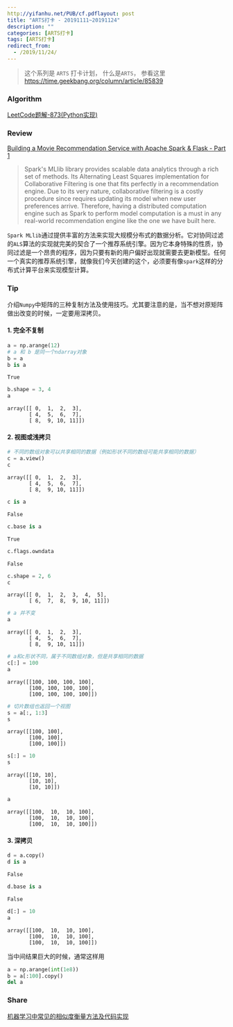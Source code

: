 ```yaml
---
http://yifanhu.net/PUB/cf.pdflayout: post
title: "ARTS打卡 - 20191111~20191124"
description: ""
categories: [ARTS打卡]
tags: [ARTS打卡]
redirect_from:
  - /2019/11/24/
---
```


> 这个系列是 `ARTS` 打卡计划， 什么是`ARTS`， 参看这里 https://time.geekbang.org/column/article/85839

### Algorithm

[LeetCode题解-873(Python实现)](http://mittapei.cn/blog/2019/11/24/LeetCode%E9%A2%98%E8%A7%A3-873(Python%E5%AE%9E%E7%8E%B0)/)

### Review

[Building a Movie Recommendation Service with Apache Spark & Flask - Part 1](https://www.codementor.io/jadianes/building-a-recommender-with-apache-spark-python-example-app-part1-du1083qbw)

> Spark's MLlib library provides scalable data analytics through a rich set of methods. Its Alternating Least Squares implementation for Collaborative Filtering is one that fits perfectly in a recommendation engine. Due to its very nature, collaborative filtering is a costly procedure since requires updating its model when new user preferences arrive. Therefore, having a distributed computation engine such as Spark to perform model computation is a must in any real-world recommendation engine like the one we have built here.

`Spark MLlib`通过提供丰富的方法来实现大规模分布式的数据分析。它对协同过滤的`ALS`算法的实现就完美的契合了一个推荐系统引擎。因为它本身特殊的性质，协同过滤是一个昂贵的程序，因为只要有新的用户偏好出现就需要去更新模型。任何一个真实的推荐系统引擎，就像我们今天创建的这个，必须要有像`spark`这样的分布式计算平台来实现模型计算。

### Tip

介绍`Numpy`中矩阵的三种复制方法及使用技巧。尤其要注意的是，当不想对原矩阵做出改变的时候，一定要用深拷贝。

#### 1. 完全不复制


```python
a = np.arange(12)
# a 和 b 是同一个ndarray对象
b = a
b is a 
```

    True

```python
b.shape = 3, 4
a
```
    array([[ 0,  1,  2,  3],
           [ 4,  5,  6,  7],
           [ 8,  9, 10, 11]])


#### 2. 视图或浅拷贝


```python
# 不同的数组对象可以共享相同的数据（例如形状不同的数组可能共享相同的数据）
c = a.view()
c
```

    array([[ 0,  1,  2,  3],
           [ 4,  5,  6,  7],
           [ 8,  9, 10, 11]])

```python
c is a 
```

    False

```python
c.base is a 
```

    True

```python
c.flags.owndata
```

    False

```python
c.shape = 2, 6
c
```

    array([[ 0,  1,  2,  3,  4,  5],
           [ 6,  7,  8,  9, 10, 11]])

```python
# a 并不变
a
```

    array([[ 0,  1,  2,  3],
           [ 4,  5,  6,  7],
           [ 8,  9, 10, 11]])

```python
# a和c形状不同，属于不同数组对象，但是共享相同的数据
c[:] = 100
a
```

    array([[100, 100, 100, 100],
           [100, 100, 100, 100],
           [100, 100, 100, 100]])

```python
# 切片数组也返回一个视图
s = a[:, 1:3]
s
```

    array([[100, 100],
           [100, 100],
           [100, 100]])

```python
s[:] = 10
s
```

    array([[10, 10],
           [10, 10],
           [10, 10]])

```python
a
```

    array([[100,  10,  10, 100],
           [100,  10,  10, 100],
           [100,  10,  10, 100]])

#### 3. 深拷贝


```python
d = a.copy()
d is a
```

    False

```python
d.base is a
```

    False

```python
d[:] = 10
a
```

    array([[100,  10,  10, 100],
           [100,  10,  10, 100],
           [100,  10,  10, 100]])

当中间结果巨大的时候，通常这样用

```python
a = np.arange(int(1e8))
b = a[:100].copy()
del a
```

### Share

[机器学习中常见的相似度衡量方法及代码实现](http://mittapei.cn/blog/2019/11/15/%E6%9C%BA%E5%99%A8%E5%AD%A6%E4%B9%A0%E4%B8%AD%E5%B8%B8%E8%A7%81%E7%9A%84%E7%9B%B8%E4%BC%BC%E5%BA%A6%E8%A1%A1%E9%87%8F%E6%96%B9%E6%B3%95%E5%8F%8A%E4%BB%A3%E7%A0%81%E5%AE%9E%E7%8E%B0/)